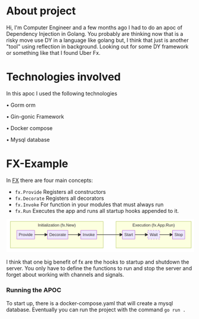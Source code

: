 # About project

Hi, I'm Computer Engineer and a few months ago I had to do an apoc of Dependency Injection in Golang.
You probably are thinking now that is a risky move use DY in a language like golang but, I think that just is another "tool" using reflection in background.
Looking out for some DY framework or something like that I found Uber Fx.

# Technologies involved

In this apoc I used the following technologies

• Gorm orm

• Gin-gonic Framework

• Docker compose

• Mysql database


# FX-Example 

In [FX](https://uber-go.github.io/fx/) there are four main concepts:

* `fx.Provide`  Registers all constructors
* `fx.Decorate` Registers all decorators 
* `fx.Invoke`   For function in your modules that must always run  
* `fx.Run`      Executes the app and runs all startup hooks appended to it.

![img.png](img.png)

I think that one big benefit of fx are the hooks to startup and shutdown the server. You only have to define the functions to run and stop the server and forget about working with channels and signals.

### Running the APOC
To start up, there is a docker-compose.yaml that will create a mysql database. Eventually you can run the project with the command `go run .`